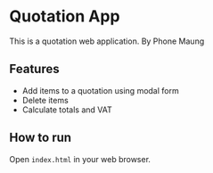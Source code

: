 # Quotation App
This is a quotation web application.
By Phone Maung

## Features
- Add items to a quotation using modal form
- Delete items 
- Calculate totals and VAT

## How to run
Open `index.html` in your web browser.